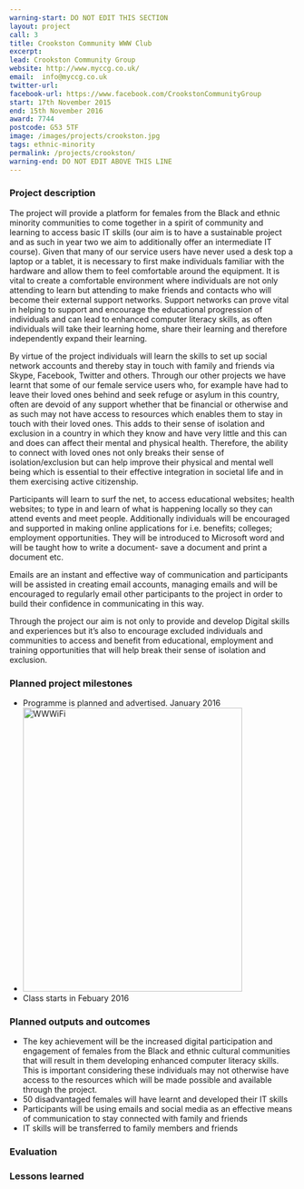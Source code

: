 ```yaml
---
warning-start: DO NOT EDIT THIS SECTION
layout: project
call: 3
title: Crookston Community WWW Club
excerpt:
lead: Crookston Community Group
website: http://www.myccg.co.uk/
email:  info@myccg.co.uk
twitter-url:
facebook-url: https://www.facebook.com/CrookstonCommunityGroup
start: 17th November 2015
end: 15th November 2016
award: 7744
postcode: G53 5TF
image: /images/projects/crookston.jpg
tags: ethnic-minority
permalink: /projects/crookston/
warning-end: DO NOT EDIT ABOVE THIS LINE
---
```


### Project description

The project will provide a platform for females from the Black and ethnic minority communities to come together in a spirit of community and learning to access basic IT skills (our aim is to have a sustainable project and as such in year two we aim to additionally offer an intermediate IT course). Given that many of our service users have never used a desk top a laptop or a tablet, it is necessary to first make individuals familiar with the hardware and allow them to feel comfortable around the equipment. It is vital to create a comfortable environment where individuals are not only attending to learn but attending to make friends and contacts who will become their external support networks. Support networks can prove vital in helping to support and encourage the educational progression of individuals and can lead to enhanced computer literacy skills, as often individuals will take their learning home, share their learning and therefore independently expand their learning.

By virtue of the project individuals will learn the skills to set up social network accounts and thereby stay in touch with family and friends via Skype, Facebook, Twitter and others. Through our other projects we have learnt that some of our female service users who, for example have had to leave their loved ones behind and seek refuge or asylum in this country, often are devoid of any support whether that be financial or otherwise and as such may not have access to resources which enables them to stay in touch with their loved ones. This adds to their sense of isolation and exclusion in a country in which they know and have very little and this can and does can affect their mental and physical health. Therefore, the ability to connect with loved ones not only breaks their sense of isolation/exclusion but can help improve their physical and mental well being which is essential to their effective integration in societal life and in them exercising active citizenship.

Participants will learn to surf the net, to access educational websites; health websites; to type in and learn of what is happening locally so they can attend events and meet people. Additionally individuals will be encouraged and supported in making online applications for i.e. benefits; colleges; employment opportunities. They will be introduced to Microsoft word and will be taught how to write a document- save a document and print a document etc.

Emails are an instant and effective way of communication and participants will be assisted in creating email accounts, managing emails and will be encouraged to regularly email other participants to the project in order to build their confidence in communicating in this way.

Through the project our aim is not only to provide and develop Digital skills and experiences but it’s also to encourage excluded individuals and communities to access and benefit from educational, employment and training opportunities that will help break their sense of isolation and exclusion.

### Planned project milestones

* Programme is planned and advertised. January 2016
* <a data-flickr-embed="true"  href="https://www.flickr.com/photos/140196745@N07/24936319075/in/dateposted-public/" title="WWWiFi"><img src="https://farm2.staticflickr.com/1568/24936319075_dd41f69b39.jpg" width="386" height="500" alt="WWWiFi"></a><script async src="//embedr.flickr.com/assets/client-code.js" charset="utf-8"></script>
* Class starts in Febuary 2016

### Planned outputs and outcomes

* The key achievement will be the increased digital participation and engagement of females from the Black and ethnic cultural communities that will result in them developing enhanced computer literacy skills. This is important considering these individuals may not otherwise have access to the resources which will be made possible and available through the project.
* 50 disadvantaged females will have learnt and developed their IT skills
* Participants will be using emails and social media as an effective means of communication to stay connected with family and friends
* IT skills will be transferred to family members and friends


### Evaluation


### Lessons learned




